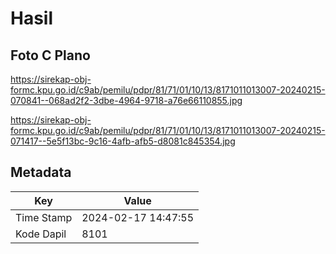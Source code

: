 # Hasil

## Foto C Plano

https://sirekap-obj-formc.kpu.go.id/c9ab/pemilu/pdpr/81/71/01/10/13/8171011013007-20240215-070841--068ad2f2-3dbe-4964-9718-a76e66110855.jpg

https://sirekap-obj-formc.kpu.go.id/c9ab/pemilu/pdpr/81/71/01/10/13/8171011013007-20240215-071417--5e5f13bc-9c16-4afb-afb5-d8081c845354.jpg


## Metadata

| Key        | Value               |
| ---------- | ------------------- |
| Time Stamp | 2024-02-17 14:47:55 |
| Kode Dapil | 8101                |



